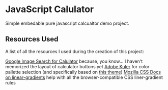 JavaScript Calulator
====================

Simple embedable pure javascript calcualtor demo project.

Resources Used
--------------
A list of all the resources I used during the creation of this project:

[Google Image Search for Calulator](https://www.google.com/search?site=&tbm=isch&q=calculator) because, you know... I haven't memorized the layout of calculator buttons yet
[Adobe Kuler](https://kuler.adobe.com/) for color pallette selection (and specifically based on [this theme](https://kuler.adobe.com/A-Future-Afternoon-color-theme-3736042))
[Mozilla CSS Docs on linear-gradients](https://developer.mozilla.org/en-US/docs/Web/CSS/linear-gradient) help with all the browser-compatible CSS liner-gradient rules

